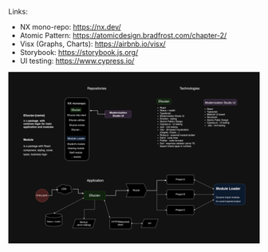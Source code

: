 Links:
- NX mono-repo: https://nx.dev/
- Atomic Pattern: https://atomicdesign.bradfrost.com/chapter-2/
- Visx (Graphs, Charts): https://airbnb.io/visx/
- Storybook: https://storybook.js.org/
- UI testing: https://www.cypress.io/

![Ell drawio](https://github.com/denyskozak/ell/blob/main/Ell-1.drawio.png)

